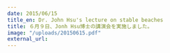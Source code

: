 ```yaml
---
date: 2015/06/15
title_en: Dr. John Hsu's lecture on stable beaches
title: ６月９日、Jonh Hsu博士の講演会を実施しました。
image: "/uploads/20150615.pdf"
external_url:
---
```

